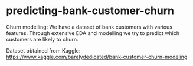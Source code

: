 # predicting-bank-customer-churn
Churn modelling:
We have a dataset of bank customers with various features. Through extensive EDA and modelling we try to predict which customers are likely to churn. 

Dataset obtained from Kaggle: https://www.kaggle.com/barelydedicated/bank-customer-churn-modeling
